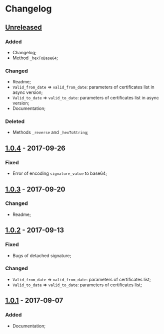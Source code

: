 # Changelog

## [Unreleased]
### Added
 - Changelog;
 - Method `_hexToBase64`;

### Changed
 - Readme;
 - `Valid_from_date` => `valid_from_date`: parameters of certificates list in async version;
 - `Valid_to_date` => `valid_to_date`: parameters of certificates list in async version;
 - Documentation;

### Deleted
 - Methods `_reverse` and `_hexToString`;

## [1.0.4] - 2017-09-26
### Fixed
 - Error of encoding `signature_value` to base64;

## [1.0.3] - 2017-09-20
### Changed
 - Readme;

## [1.0.2] - 2017-09-13
### Fixed
 - Bugs of detached signature;

### Changed
 - `Valid_from_date` => `valid_from_date`: parameters of certificates list;
 - `Valid_to_date` => `valid_to_date`: parameters of certificates list;

## [1.0.1] - 2017-09-07
### Added
 - Documentation;

[Unreleased]: https://github.com/VMashanov/crypto-pro-provider/compare/1.0.4...HEAD
[1.0.4]: https://github.com/VMashanov/crypto-pro-provider/compare/1.0.3...1.0.4
[1.0.3]: https://github.com/VMashanov/crypto-pro-provider/compare/1.0.2...1.0.3
[1.0.2]: https://github.com/VMashanov/crypto-pro-provider/compare/1.0.1...1.0.2
[1.0.1]: https://github.com/VMashanov/crypto-pro-provider/compare/1.0.0...1.0.1
